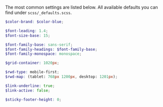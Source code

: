 The most common settings are listed below. All available defaults
you can find under `scss/_defaults.scss`.

```scss
$color-brand: $color-blue;

$font-leading: 1.4;
$font-size-base: 15;

$font-family-base: sans-serif;
$font-family-headings: $font-family-base;
$font-family-monospace: monospace;

$grid-container: 1020px;

$rwd-type: mobile-first;
$rwd-map: (tablet: 768px 1200px, desktop: 1201px);

$link-underline: true;
$link-active: false;

$sticky-footer-height: 0;
```
